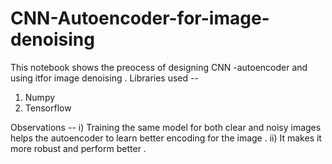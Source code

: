 # CNN-Autoencoder-for-image-denoising
This notebook shows the preocess of designing CNN -autoencoder and using itfor image denoising .
Libraries used --
1) Numpy
2) Tensorflow

Observations --
i) Training the same model for both clear and noisy images helps the autoencoder to learn better encoding for the image .
ii) It makes it more robust and perform better .

